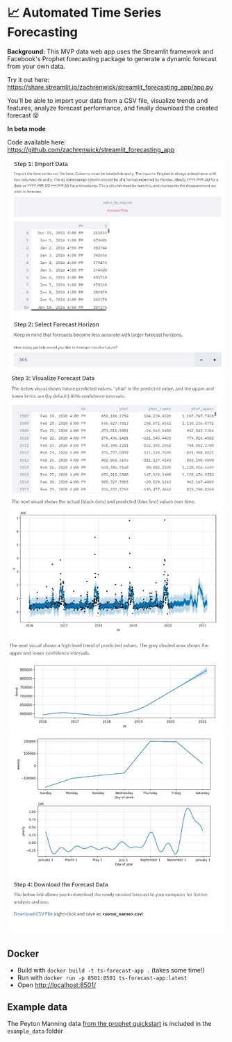 # 📈 Automated Time Series Forecasting

**Background:** This MVP data web app uses the Streamlit framework and Facebook's Prophet forecasting package to generate a dynamic forecast from your own data. 

Try it out here: https://share.streamlit.io/zachrenwick/streamlit_forecasting_app/app.py 

You'll be able to import your data from a CSV file, visualize trends and features, analyze forecast performance, and finally download the created forecast 😵

**In beta mode**

Code available here: https://github.com/zachrenwick/streamlit_forecasting_app

![Screenshot1](/images/screenshot1.jpg)
![Screenshot2](/images/screenshot2.jpg)
![Screenshot3](/images/screenshot3.jpg)
![Screenshot4](/images/screenshot4.jpg)

## Docker
* Build with `docker build -t ts-forecast-app .` (takes some time!)
* Run with `docker run -p 8501:8501 ts-forecast-app:latest`
* Open [http://localhost:8501/](http://localhost:8501/)

## Example data
The Peyton Manning data [from the prophet quickstart](https://facebook.github.io/prophet/docs/quick_start.html#python-api) is included in the `example_data` folder